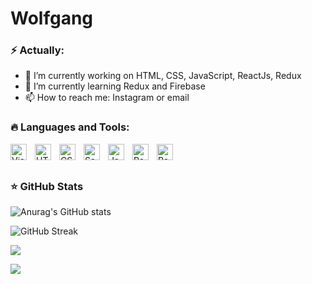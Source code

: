 # Wolfgang

### ⚡ Actually:

- 🔭 I’m currently working on HTML, CSS, JavaScript, ReactJs, Redux
- 🌱 I’m currently learning Redux and Firebase
- 📫 How to reach me: Instagram or email

### 🔥 Languages and Tools:

<img align="left" alt="Visual Studio Code" width="26px" src="https://cdn.jsdelivr.net/gh/devicons/devicon/icons/vscode/vscode-original.svg" style="padding-right:10px;" />
<img align="left" alt="HTML5" width="26px" src="https://cdn.jsdelivr.net/gh/devicons/devicon/icons/html5/html5-original.svg" style="padding-right:10px;" />
<img align="left" alt="CSS3" width="26px" src="https://cdn.jsdelivr.net/gh/devicons/devicon/icons/css3/css3-original.svg" style="padding-right:10px;" />
<img align="left" alt="Sass" width="26px" src="https://cdn.jsdelivr.net/gh/devicons/devicon/icons/sass/sass-original.svg" style="padding-right:10px;" />
<img align="left" alt="JavaScript" width="26px" src="https://cdn.jsdelivr.net/gh/devicons/devicon/icons/javascript/javascript-original.svg" style="padding-right:10px;" />
<img align="left" alt="React" width="26px" src="https://cdn.jsdelivr.net/gh/devicons/devicon/icons/react/react-original.svg" style="padding-right:10px;" />
<img align="left" alt="Redux" width="26px" src="https://cdn.jsdelivr.net/gh/devicons/devicon/icons/redux/redux-original.svg" style="padding-right:10px;" />
<!-- <img align="left" alt="Next" width="26px" src="https://cdn.jsdelivr.net/gh/devicons/devicon/icons/nextjs/nextjs-original.svg" style="padding-right:10px;" /> -->

<br />
<br />

### ⭐ GitHub Stats

![Anurag's GitHub stats](https://github-readme-stats.vercel.app/api?username=A-Wolfgang-A&show_icons=true&hide_border=false&title_color=3B1F94f&icon_color=FFE500&bg_color=09131B&text_color=ffffff&border_color=0c1a25)<br/>

![GitHub Streak](https://github-readme-streak-stats.herokuapp.com?user=A-Wolfgang-A&theme=blueberry&locale=fr&date_format=j%20M%5B%20Y%5D&mode=weekly)
<br/>





![](https://github-readme-stats.vercel.app/api/top-langs/?username=A-Wolfgang&theme=radical&hide_border=false&include_all_commits=false&count_private=false&layout=compact)

[![](https://visitcount.itsvg.in/api?id=A-Wolfgang-A&icon=0&color=0)](https://visitcount.itsvg.in)

